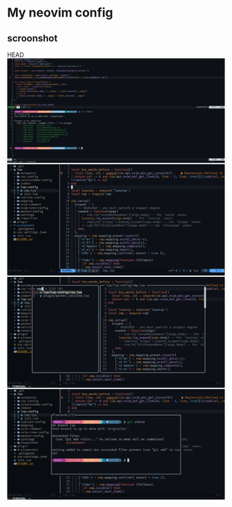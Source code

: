 # My neovim config

## scroonshot

HEAD
![scroonshot](./screenshot/image_2.png)
![scroonshot](./neovim/screenshot/Screenshot_2022-09-01_21-56-57.png)
![scroonshot](./neovim/screenshot/Screenshot_2022-09-01_21-57-34.png)
![scroonshot](./neovim/screenshot/Screenshot_2022-09-01_21-58-04.png)


